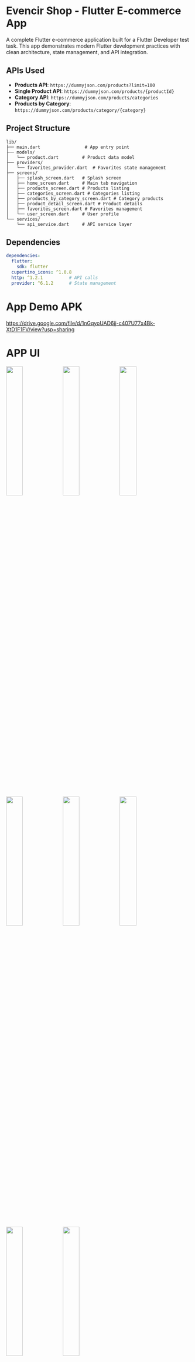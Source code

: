 # Evencir Shop - Flutter E-commerce App

A complete Flutter e-commerce application built for a Flutter Developer test task. This app demonstrates modern Flutter development practices with clean architecture, state management, and API integration.


## APIs Used

- **Products API**: `https://dummyjson.com/products?limit=100`
- **Single Product API**: `https://dummyjson.com/products/{productId}`
- **Category API**: `https://dummyjson.com/products/categories`
- **Products by Category**: `https://dummyjson.com/products/category/{category}`

## Project Structure

```
lib/
├── main.dart                 # App entry point
├── models/
│   └── product.dart         # Product data model
├── providers/
│   └── favorites_provider.dart  # Favorites state management
├── screens/
│   ├── splash_screen.dart   # Splash screen
│   ├── home_screen.dart     # Main tab navigation
│   ├── products_screen.dart # Products listing
│   ├── categories_screen.dart # Categories listing
│   ├── products_by_category_screen.dart # Category products
│   ├── product_detail_screen.dart # Product details
│   ├── favorites_screen.dart # Favorites management
│   └── user_screen.dart     # User profile
└── services/
    └── api_service.dart     # API service layer
```

## Dependencies

```yaml
dependencies:
  flutter:
    sdk: flutter
  cupertino_icons: ^1.0.8
  http: ^1.2.1          # API calls
  provider: ^6.1.2      # State management
```
# App Demo APK 
https://drive.google.com/file/d/1nGqyoUAD6jj-c407U77x4Bk-XtD1F1FV/view?usp=sharing

# APP UI 

  <img src="https://github.com/user-attachments/assets/715f11c1-d5dc-48e2-b18c-0ffc9561802c" width="30%">
  <img src="https://github.com/user-attachments/assets/c3df0880-95f6-4daa-b17b-338be6cfe062" width="30%">
  <img src="https://github.com/user-attachments/assets/1501b701-1a3b-45e0-9cbe-b51d5ba11097" width="30%">
  <img src="https://github.com/user-attachments/assets/1fd51a94-3538-4424-b93b-88d295ff76a0" width="30%">
  <img src="https://github.com/user-attachments/assets/d972b0a0-d682-4571-ab23-7d8c85cd17b7" width="30%">
  <img src="https://github.com/user-attachments/assets/50587260-bcde-4e20-b829-20c8a38226e6" width="30%">
  <img src="https://github.com/user-attachments/assets/f2bdd9ed-1119-4150-a5dd-182249226f42" width="30%">
  <img src="https://github.com/user-attachments/assets/4969599a-714d-47fd-8945-f2374aaa07be" width="30%">


















